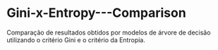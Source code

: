 # Gini-x-Entropy---Comparison
Comparação de resultados obtidos por modelos de árvore de decisão utilizando o critério Gini e o critério da Entropia.
